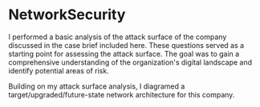 # NetworkSecurity
I performed a basic analysis of the attack surface of the company discussed in the case brief included here. These questions served as a starting point for assessing the attack surface. The goal was to gain a comprehensive understanding of the organization's digital landscape and identify potential areas of risk.
 
Building on my attack surface analysis, I diagramed a target/upgraded/future-state network architecture for this company.
